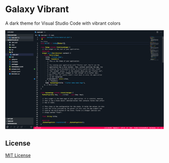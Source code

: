 # Galaxy Vibrant

A dark theme for Visual Studio Code with vibrant colors

![Screenshot](https://raw.githubusercontent.com/ReversableCode/galaxy-vibrant/master/screenshot.png "Screenshot")

## License

[MIT License](./LICENSE)
